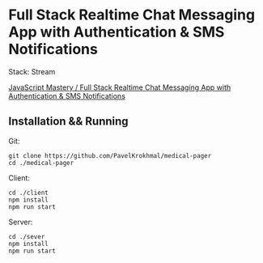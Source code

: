 # Full Stack Realtime Chat Messaging App with Authentication & SMS Notifications

Stack: Stream

[JavaScript Mastery / Full Stack Realtime Chat Messaging App with Authentication & SMS Notifications](https://www.youtube.com/watch?v=MJzbJQLGehs)

## Installation && Running
Git:
```
git clone https://github.com/PavelKrokhmal/medical-pager
cd ./medical-pager
```

Client:
```
cd ./client
npm install
npm run start
```
Server:
```
cd ./sever
npm install
npm run start
```